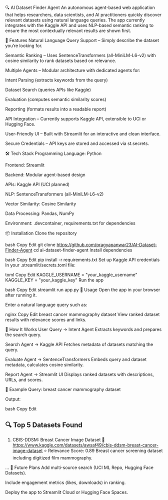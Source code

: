 🔍 AI Dataset Finder Agent
An autonomous agent-based web application that helps researchers, data scientists, and AI practitioners quickly discover relevant datasets using natural language queries.
The app currently integrates with the Kaggle API and uses NLP-based semantic ranking to ensure the most contextually relevant results are shown first.

🚀 Features
Natural Language Query Support – Simply describe the dataset you’re looking for.

Semantic Ranking – Uses SentenceTransformers (all-MiniLM-L6-v2) with cosine similarity to rank datasets based on relevance.

Multiple Agents – Modular architecture with dedicated agents for:

Intent Parsing (extracts keywords from the query)

Dataset Search (queries APIs like Kaggle)

Evaluation (computes semantic similarity scores)

Reporting (formats results into a readable report)

API Integration – Currently supports Kaggle API, extensible to UCI or Hugging Face.

User-Friendly UI – Built with Streamlit for an interactive and clean interface.

Secure Credentials – API keys are stored and accessed via st.secrets.

🛠️ Tech Stack
Programming Language: Python

Frontend: Streamlit

Backend: Modular agent-based design

APIs: Kaggle API (UCI planned)

NLP: SentenceTransformers (all-MiniLM-L6-v2)

Vector Similarity: Cosine Similarity

Data Processing: Pandas, NumPy

Environment: .devcontainer, requirements.txt for dependencies

📦 Installation
Clone the repository

bash
Copy
Edit
git clone https://github.com/pragyapanwar23/AI-Dataset-Finder-Agent
cd ai-dataset-finder-agent
Install dependencies

bash
Copy
Edit
pip install -r requirements.txt
Set up Kaggle API credentials
In your .streamlit/secrets.toml file:

toml
Copy
Edit
KAGGLE_USERNAME = "your_kaggle_username"
KAGGLE_KEY = "your_kaggle_key"
Run the app

bash
Copy
Edit
streamlit run app.py
📖 Usage
Open the app in your browser after running it.

Enter a natural language query such as:

nginx
Copy
Edit
breast cancer mammography dataset
View ranked dataset results with relevance scores and links.

🧠 How It Works
User Query → Intent Agent
Extracts keywords and prepares the search query.

Search Agent → Kaggle API
Fetches metadata of datasets matching the query.

Evaluate Agent → SentenceTransformers
Embeds query and dataset metadata, calculates cosine similarity.

Report Agent → Streamlit UI
Displays ranked datasets with descriptions, URLs, and scores.

📌 Example
Query:
breast cancer mammography dataset

Output:

bash
Copy
Edit
## 🔍 Top 5 Datasets Found

1. CBIS-DDSM: Breast Cancer Image Dataset
🔗 https://www.kaggle.com/datasets/awsaf49/cbis-ddsm-breast-cancer-image-dataset
⭐ Relevance Score: 0.89
Breast cancer screening dataset including digitized film mammography.

...
📅 Future Plans
Add multi-source search (UCI ML Repo, Hugging Face Datasets).

Include engagement metrics (likes, downloads) in ranking.

Deploy the app to Streamlit Cloud or Hugging Face Spaces.
